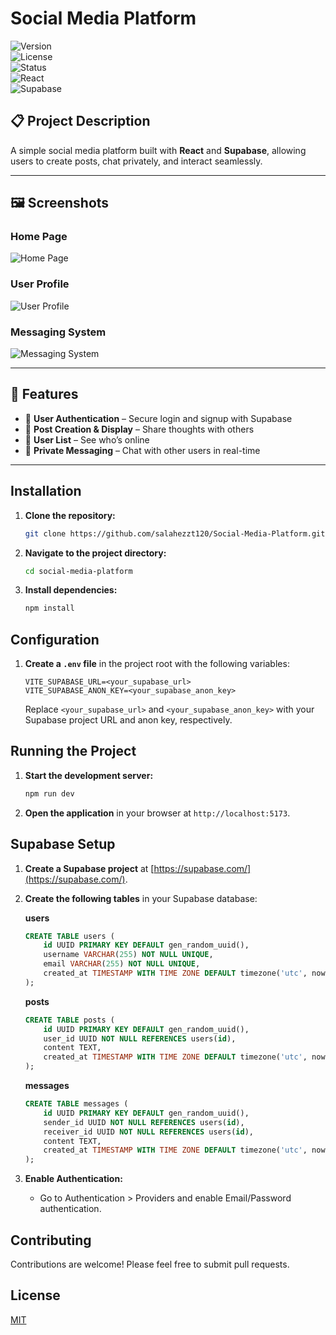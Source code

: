 # Social Media Platform

![Version](https://img.shields.io/badge/version-1.0-blue)  
![License](https://img.shields.io/badge/license-MIT-green)  
![Status](https://img.shields.io/badge/status-In_Progress-yellow)  
![React](https://img.shields.io/badge/React-18.x-blue)  
![Supabase](https://img.shields.io/badge/Supabase-Database-orange)  

## 📋 Project Description  
A simple social media platform built with **React** and **Supabase**, allowing users to create posts, chat privately, and interact seamlessly.

---

## 🖼️ Screenshots  
### Home Page  
![Home Page](screenshot1.png)  

### User Profile  
![User Profile](screenshot2.png)  

### Messaging System  
![Messaging System](screenshot3.png)  

---

## 🌟 Features  
- 🔑 **User Authentication** – Secure login and signup with Supabase  
- 📝 **Post Creation & Display** – Share thoughts with others  
- 👥 **User List** – See who’s online  
- 💬 **Private Messaging** – Chat with other users in real-time  

---

## Installation

1.  **Clone the repository:**

    ```bash
    git clone https://github.com/salahezzt120/Social-Media-Platform.git
    ```

2.  **Navigate to the project directory:**

    ```bash
    cd social-media-platform
    ```

3.  **Install dependencies:**

    ```bash
    npm install
    ```

## Configuration

1.  **Create a `.env` file** in the project root with the following variables:

    ```
    VITE_SUPABASE_URL=<your_supabase_url>
    VITE_SUPABASE_ANON_KEY=<your_supabase_anon_key>
    ```

    Replace `<your_supabase_url>` and `<your_supabase_anon_key>` with your Supabase project URL and anon key, respectively.

## Running the Project

1.  **Start the development server:**

    ```bash
    npm run dev
    ```

2.  **Open the application** in your browser at `http://localhost:5173`.

## Supabase Setup

1.  **Create a Supabase project** at [https://supabase.com/](https://supabase.com/).

2.  **Create the following tables** in your Supabase database:

    **users**

    ```sql
    CREATE TABLE users (
        id UUID PRIMARY KEY DEFAULT gen_random_uuid(),
        username VARCHAR(255) NOT NULL UNIQUE,
        email VARCHAR(255) NOT NULL UNIQUE,
        created_at TIMESTAMP WITH TIME ZONE DEFAULT timezone('utc', now())
    );
    ```

    **posts**

    ```sql
    CREATE TABLE posts (
        id UUID PRIMARY KEY DEFAULT gen_random_uuid(),
        user_id UUID NOT NULL REFERENCES users(id),
        content TEXT,
        created_at TIMESTAMP WITH TIME ZONE DEFAULT timezone('utc', now())
    );
    ```

    **messages**

    ```sql
    CREATE TABLE messages (
        id UUID PRIMARY KEY DEFAULT gen_random_uuid(),
        sender_id UUID NOT NULL REFERENCES users(id),
        receiver_id UUID NOT NULL REFERENCES users(id),
        content TEXT,
        created_at TIMESTAMP WITH TIME ZONE DEFAULT timezone('utc', now())
    );
    ```

3.  **Enable Authentication:**

    *   Go to Authentication > Providers and enable Email/Password authentication.

## Contributing

Contributions are welcome! Please feel free to submit pull requests.

## License

[MIT](LICENSE)
